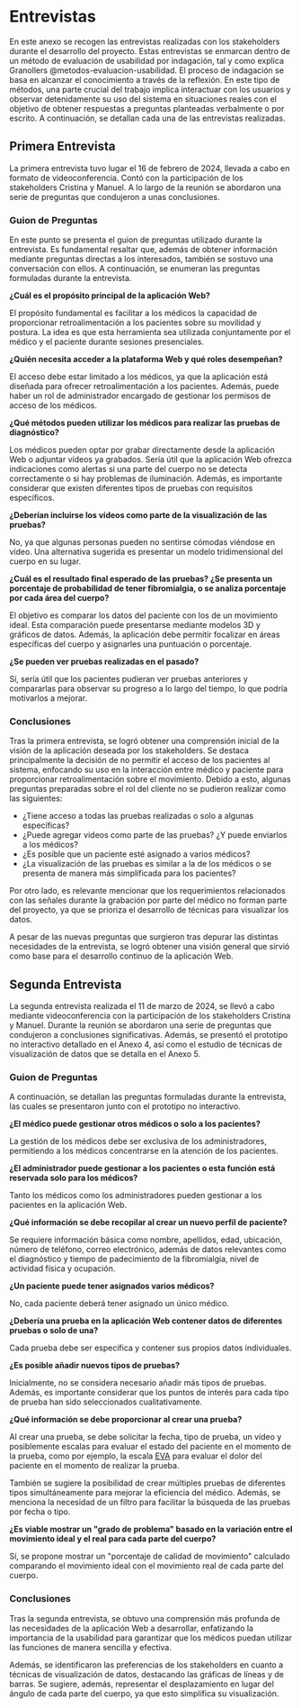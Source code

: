 # Entrevistas

En este anexo se recogen las entrevistas realizadas con los stakeholders durante el desarrollo del proyecto. Estas entrevistas se enmarcan dentro de un método de evaluación de usabilidad por indagación, tal y como explica Granollers @metodos-evaluacion-usabilidad. El proceso de indagación se basa en alcanzar el conocimiento a través de la reflexión. En este tipo de métodos, una parte crucial del trabajo implica interactuar con los usuarios y observar detenidamente su uso del sistema en situaciones reales con el objetivo de obtener respuestas a preguntas planteadas verbalmente o por escrito. A continuación, se detallan cada una de las entrevistas realizadas.

## Primera Entrevista

La primera entrevista tuvo lugar el 16 de febrero de 2024, llevada a cabo en formato de videoconferencia. Contó con la participación de los stakeholders Cristina y Manuel. A lo largo de la reunión se abordaron una serie de preguntas que condujeron a unas conclusiones.

### Guion de Preguntas

En este punto se presenta el guion de preguntas utilizado durante la entrevista. Es fundamental resaltar que, además de obtener información mediante preguntas directas a los interesados, también se sostuvo una conversación con ellos. A continuación, se enumeran las preguntas formuladas durante la entrevista.

**¿Cuál es el propósito principal de la aplicación Web?** 

El propósito fundamental es facilitar a los médicos la capacidad de proporcionar retroalimentación a los pacientes sobre su movilidad y postura. La idea es que esta herramienta sea utilizada conjuntamente por el médico y el paciente durante sesiones presenciales.

**¿Quién necesita acceder a la plataforma Web y qué roles desempeñan?** 

El acceso debe estar limitado a los médicos, ya que la aplicación está diseñada para ofrecer retroalimentación a los pacientes. Además, puede haber un rol de administrador encargado de gestionar los permisos de acceso de los médicos.

**¿Qué métodos pueden utilizar los médicos para realizar las pruebas de diagnóstico?** 

Los médicos pueden optar por grabar directamente desde la aplicación Web o adjuntar vídeos ya grabados. Sería útil que la aplicación Web ofrezca indicaciones como alertas si una parte del cuerpo no se detecta correctamente o si hay problemas de iluminación. Además, es importante considerar que existen diferentes tipos de pruebas con requisitos específicos.

**¿Deberían incluirse los vídeos como parte de la visualización de las pruebas?**

No, ya que algunas personas pueden no sentirse cómodas viéndose en vídeo. Una alternativa sugerida es presentar un modelo tridimensional del cuerpo en su lugar.

**¿Cuál es el resultado final esperado de las pruebas? ¿Se presenta un porcentaje de probabilidad de tener fibromialgia, o se analiza porcentaje por cada área del cuerpo?**

El objetivo es comparar los datos del paciente con los de un movimiento ideal. Esta comparación puede presentarse mediante modelos 3D y gráficos de datos. Además, la aplicación debe permitir focalizar en áreas específicas del cuerpo y asignarles una puntuación o porcentaje.

**¿Se pueden ver pruebas realizadas en el pasado?**

Sí, sería útil que los pacientes pudieran ver pruebas anteriores y compararlas para observar su progreso a lo largo del tiempo, lo que podría motivarlos a mejorar.

### Conclusiones

Tras la primera entrevista, se logró obtener una comprensión inicial de la visión de la aplicación deseada por los stakeholders. Se destaca principalmente la decisión de no permitir el acceso de los pacientes al sistema, enfocando su uso en la interacción entre médico y paciente para proporcionar retroalimentación sobre el movimiento. Debido a esto, algunas preguntas preparadas sobre el rol del cliente no se pudieron realizar como las siguientes:

- ¿Tiene acceso a todas las pruebas realizadas o solo a algunas específicas?
- ¿Puede agregar videos como parte de las pruebas? ¿Y puede enviarlos a los médicos?
- ¿Es posible que un paciente esté asignado a varios médicos?
- ¿La visualización de las pruebas es similar a la de los médicos o se presenta de manera más simplificada para los pacientes?

Por otro lado, es relevante mencionar que los requerimientos relacionados con las señales durante la grabación por parte del médico no forman parte del proyecto, ya que se prioriza el desarrollo de técnicas para visualizar los datos.

A pesar de las nuevas preguntas que surgieron tras depurar las distintas necesidades de la entrevista, se logró obtener una visión general que sirvió como base para el desarrollo continuo de la aplicación Web.

## Segunda Entrevista

La segunda entrevista realizada el 11 de marzo de 2024, se llevó a cabo mediante videoconferencia con la participación de los stakeholders Cristina y Manuel. Durante la reunión se abordaron una serie de preguntas que condujeron a conclusiones significativas. Además, se presentó el prototipo no interactivo detallado en el Anexo 4, así como el estudio de técnicas de visualización de datos que se detalla en el Anexo 5.

### Guion de Preguntas

A continuación, se detallan las preguntas formuladas durante la entrevista, las cuales se presentaron junto con el prototipo no interactivo.

**¿El médico puede gestionar otros médicos o solo a los pacientes?**

La gestión de los médicos debe ser exclusiva de los administradores, permitiendo a los médicos concentrarse en la atención de los pacientes.

**¿El administrador puede gestionar a los pacientes o esta función está reservada solo para los médicos?**

Tanto los médicos como los administradores pueden gestionar a los pacientes en la aplicación Web.

**¿Qué información se debe recopilar al crear un nuevo perfil de paciente?**

Se requiere información básica como nombre, apellidos, edad, ubicación, número de teléfono, correo electrónico, además de datos relevantes como el diagnóstico y tiempo de padecimiento de la fibromialgia, nivel de actividad física y ocupación.

**¿Un paciente puede tener asignados varios médicos?**

No, cada paciente deberá tener asignado un único médico.

**¿Debería una prueba en la aplicación Web contener datos de diferentes pruebas o solo de una?**

Cada prueba debe ser específica y contener sus propios datos individuales.

**¿Es posible añadir nuevos tipos de pruebas?**

Inicialmente, no se considera necesario añadir más tipos de pruebas. Además, es importante considerar que los puntos de interés para cada tipo de prueba han sido seleccionados cualitativamente.

**¿Qué información se debe proporcionar al crear una prueba?**

Al crear una prueba, se debe solicitar la fecha, tipo de prueba, un vídeo y posiblemente escalas para evaluar el estado del paciente en el momento de la prueba, como por ejemplo, la escala [EVA](#EVA) para evaluar el dolor del paciente en el momento de realizar la prueba.

También se sugiere la posibilidad de crear múltiples pruebas de diferentes tipos simultáneamente para mejorar la eficiencia del médico. Además, se menciona la necesidad de un filtro para facilitar la búsqueda de las pruebas por fecha o tipo.

**¿Es viable mostrar un "grado de problema" basado en la variación entre el movimiento ideal y el real para cada parte del cuerpo?**

Sí, se propone mostrar un "porcentaje de calidad de movimiento" calculado comparando el movimiento ideal con el movimiento real de cada parte del cuerpo.

### Conclusiones

Tras la segunda entrevista, se obtuvo una comprensión más profunda de las necesidades de la aplicación Web a desarrollar, enfatizando la importancia de la usabilidad para garantizar que los médicos puedan utilizar las funciones de manera sencilla y efectiva.

Además, se identificaron las preferencias de los stakeholders en cuanto a técnicas de visualización de datos, destacando las gráficas de líneas y de barras. Se sugiere, además, representar el desplazamiento en lugar del ángulo de cada parte del cuerpo, ya que esto simplifica su visualización.


